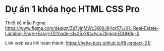 # Dự án 1 khóa học HTML CSS Pro
Thiết kế mẫu Figma: https://www.figma.com/design/Zs7vjnMWc3jj09J94gr57L/01.-Real-Estate-Landing-Page-(Easy)-(1)?node-id=25-2&t=Iycu76jgqmE0UHdg-0

Link web sau khi hoàn thành: https://hehe-boiz.github.io/f8-project-01/